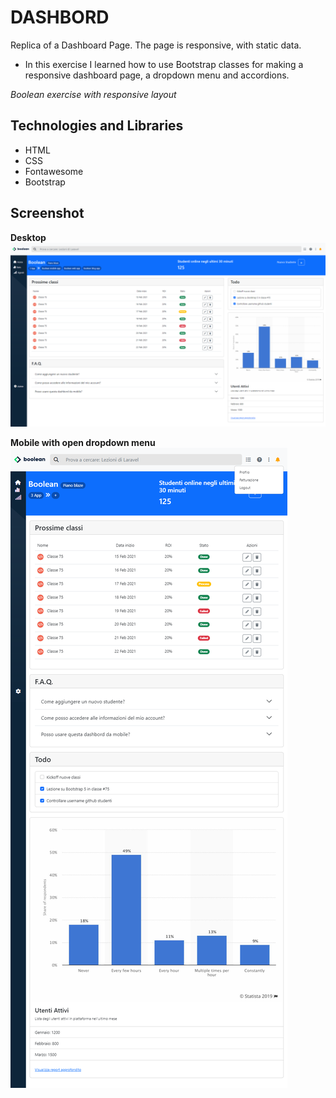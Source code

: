 # DASHBORD

Replica of a Dashboard Page. The page is responsive, with static data.

- In this exercise I learned how to use Bootstrap classes for making a responsive dashboard page, a dropdown menu and accordions.

_Boolean exercise with responsive layout_

## Technologies and Libraries

- HTML
- CSS
- Fontawesome
- Bootstrap

## Screenshot

**Desktop**
![Alt text](/img/dashboard-result-lg.png)

**Mobile with open dropdown menu**
![Alt text](/img/dashboard-result-sm.png)
